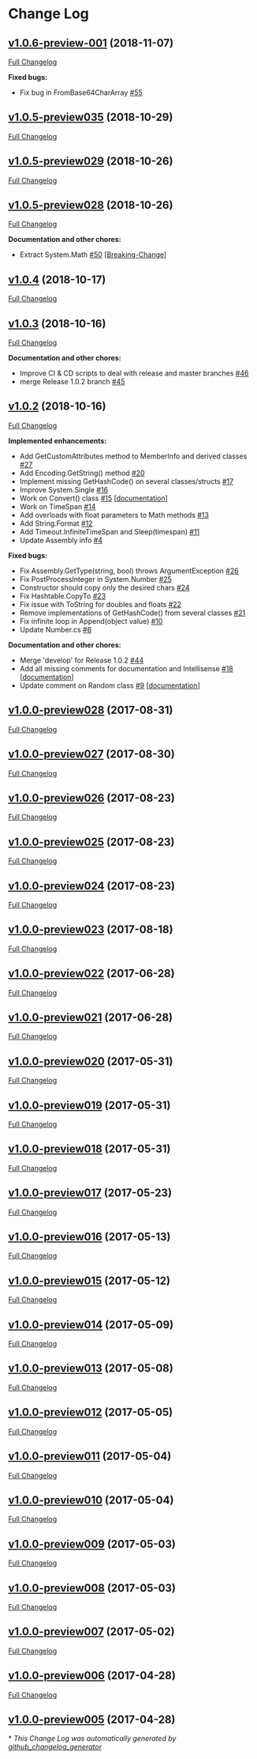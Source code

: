 # Change Log

## [v1.0.6-preview-001](https://github.com/nanoframework/lib-CoreLibrary/tree/v1.0.6-preview-001) (2018-11-07)
[Full Changelog](https://github.com/nanoframework/lib-CoreLibrary/compare/v1.0.5-preview035...v1.0.6-preview-001)

**Fixed bugs:**

- Fix bug in FromBase64CharArray [\#55](https://github.com/nanoframework/lib-CoreLibrary/pull/55)

## [v1.0.5-preview035](https://github.com/nanoframework/lib-CoreLibrary/tree/v1.0.5-preview035) (2018-10-29)
[Full Changelog](https://github.com/nanoframework/lib-CoreLibrary/compare/v1.0.5-preview029...v1.0.5-preview035)

## [v1.0.5-preview029](https://github.com/nanoframework/lib-CoreLibrary/tree/v1.0.5-preview029) (2018-10-26)
[Full Changelog](https://github.com/nanoframework/lib-CoreLibrary/compare/v1.0.5-preview028...v1.0.5-preview029)

## [v1.0.5-preview028](https://github.com/nanoframework/lib-CoreLibrary/tree/v1.0.5-preview028) (2018-10-26)
[Full Changelog](https://github.com/nanoframework/lib-CoreLibrary/compare/v1.0.4...v1.0.5-preview028)

**Documentation and other chores:**

- Extract System.Math [\#50](https://github.com/nanoframework/lib-CoreLibrary/pull/50) [[Breaking-Change](https://github.com/nanoframework/lib-CoreLibrary/labels/Breaking-Change)]

## [v1.0.4](https://github.com/nanoframework/lib-CoreLibrary/tree/v1.0.4) (2018-10-17)
[Full Changelog](https://github.com/nanoframework/lib-CoreLibrary/compare/v1.0.3...v1.0.4)

## [v1.0.3](https://github.com/nanoframework/lib-CoreLibrary/tree/v1.0.3) (2018-10-16)
[Full Changelog](https://github.com/nanoframework/lib-CoreLibrary/compare/v1.0.2...v1.0.3)

**Documentation and other chores:**

- Improve CI & CD scripts to deal with release and master branches [\#46](https://github.com/nanoframework/lib-CoreLibrary/pull/46)
- merge Release 1.0.2 branch [\#45](https://github.com/nanoframework/lib-CoreLibrary/pull/45)

## [v1.0.2](https://github.com/nanoframework/lib-CoreLibrary/tree/v1.0.2) (2018-10-16)
[Full Changelog](https://github.com/nanoframework/lib-CoreLibrary/compare/v1.0.0-preview028...v1.0.2)

**Implemented enhancements:**

- Add GetCustomAttributes method to MemberInfo and derived classes [\#27](https://github.com/nanoframework/lib-CoreLibrary/pull/27)
- Add Encoding.GetString\(\) method [\#20](https://github.com/nanoframework/lib-CoreLibrary/pull/20)
- Implement missing GetHashCode\(\) on several classes/structs [\#17](https://github.com/nanoframework/lib-CoreLibrary/pull/17)
- Improve System.Single [\#16](https://github.com/nanoframework/lib-CoreLibrary/pull/16)
- Work on Convert\(\) class [\#15](https://github.com/nanoframework/lib-CoreLibrary/pull/15) [[documentation](https://github.com/nanoframework/lib-CoreLibrary/labels/documentation)]
- Work on TimeSpan [\#14](https://github.com/nanoframework/lib-CoreLibrary/pull/14)
- Add overloads with float parameters to Math methods [\#13](https://github.com/nanoframework/lib-CoreLibrary/pull/13)
- Add String.Format [\#12](https://github.com/nanoframework/lib-CoreLibrary/pull/12)
- Add Timeout.InfiniteTimeSpan and Sleep\(timespan\) [\#11](https://github.com/nanoframework/lib-CoreLibrary/pull/11)
- Update Assembly info [\#4](https://github.com/nanoframework/lib-CoreLibrary/pull/4)

**Fixed bugs:**

- Fix Assembly.GetType\(string, bool\) throws ArgumentException [\#26](https://github.com/nanoframework/lib-CoreLibrary/pull/26)
- Fix PostProcessInteger in System.Number [\#25](https://github.com/nanoframework/lib-CoreLibrary/pull/25)
- Constructor should copy only the desired chars [\#24](https://github.com/nanoframework/lib-CoreLibrary/pull/24)
- Fix Hashtable.CopyTo [\#23](https://github.com/nanoframework/lib-CoreLibrary/pull/23)
- Fix issue with ToString for doubles and floats [\#22](https://github.com/nanoframework/lib-CoreLibrary/pull/22)
- Remove implementations of GetHashCode\(\) from several classes [\#21](https://github.com/nanoframework/lib-CoreLibrary/pull/21)
- Fix infinite loop in Append\(object value\) [\#10](https://github.com/nanoframework/lib-CoreLibrary/pull/10)
- Update Number.cs [\#6](https://github.com/nanoframework/lib-CoreLibrary/pull/6)

**Documentation and other chores:**

- Merge 'develop' for Release 1.0.2 [\#44](https://github.com/nanoframework/lib-CoreLibrary/pull/44)
- Add all missing comments for documentation and Intellisense [\#18](https://github.com/nanoframework/lib-CoreLibrary/pull/18) [[documentation](https://github.com/nanoframework/lib-CoreLibrary/labels/documentation)]
- Update comment on Random class [\#9](https://github.com/nanoframework/lib-CoreLibrary/pull/9) [[documentation](https://github.com/nanoframework/lib-CoreLibrary/labels/documentation)]

## [v1.0.0-preview028](https://github.com/nanoframework/lib-CoreLibrary/tree/v1.0.0-preview028) (2017-08-31)
[Full Changelog](https://github.com/nanoframework/lib-CoreLibrary/compare/v1.0.0-preview027...v1.0.0-preview028)

## [v1.0.0-preview027](https://github.com/nanoframework/lib-CoreLibrary/tree/v1.0.0-preview027) (2017-08-30)
[Full Changelog](https://github.com/nanoframework/lib-CoreLibrary/compare/v1.0.0-preview026...v1.0.0-preview027)

## [v1.0.0-preview026](https://github.com/nanoframework/lib-CoreLibrary/tree/v1.0.0-preview026) (2017-08-23)
[Full Changelog](https://github.com/nanoframework/lib-CoreLibrary/compare/v1.0.0-preview025...v1.0.0-preview026)

## [v1.0.0-preview025](https://github.com/nanoframework/lib-CoreLibrary/tree/v1.0.0-preview025) (2017-08-23)
[Full Changelog](https://github.com/nanoframework/lib-CoreLibrary/compare/v1.0.0-preview024...v1.0.0-preview025)

## [v1.0.0-preview024](https://github.com/nanoframework/lib-CoreLibrary/tree/v1.0.0-preview024) (2017-08-23)
[Full Changelog](https://github.com/nanoframework/lib-CoreLibrary/compare/v1.0.0-preview023...v1.0.0-preview024)

## [v1.0.0-preview023](https://github.com/nanoframework/lib-CoreLibrary/tree/v1.0.0-preview023) (2017-08-18)
[Full Changelog](https://github.com/nanoframework/lib-CoreLibrary/compare/v1.0.0-preview022...v1.0.0-preview023)

## [v1.0.0-preview022](https://github.com/nanoframework/lib-CoreLibrary/tree/v1.0.0-preview022) (2017-06-28)
[Full Changelog](https://github.com/nanoframework/lib-CoreLibrary/compare/v1.0.0-preview021...v1.0.0-preview022)

## [v1.0.0-preview021](https://github.com/nanoframework/lib-CoreLibrary/tree/v1.0.0-preview021) (2017-06-28)
[Full Changelog](https://github.com/nanoframework/lib-CoreLibrary/compare/v1.0.0-preview020...v1.0.0-preview021)

## [v1.0.0-preview020](https://github.com/nanoframework/lib-CoreLibrary/tree/v1.0.0-preview020) (2017-05-31)
[Full Changelog](https://github.com/nanoframework/lib-CoreLibrary/compare/v1.0.0-preview019...v1.0.0-preview020)

## [v1.0.0-preview019](https://github.com/nanoframework/lib-CoreLibrary/tree/v1.0.0-preview019) (2017-05-31)
[Full Changelog](https://github.com/nanoframework/lib-CoreLibrary/compare/v1.0.0-preview018...v1.0.0-preview019)

## [v1.0.0-preview018](https://github.com/nanoframework/lib-CoreLibrary/tree/v1.0.0-preview018) (2017-05-31)
[Full Changelog](https://github.com/nanoframework/lib-CoreLibrary/compare/v1.0.0-preview017...v1.0.0-preview018)

## [v1.0.0-preview017](https://github.com/nanoframework/lib-CoreLibrary/tree/v1.0.0-preview017) (2017-05-23)
[Full Changelog](https://github.com/nanoframework/lib-CoreLibrary/compare/v1.0.0-preview016...v1.0.0-preview017)

## [v1.0.0-preview016](https://github.com/nanoframework/lib-CoreLibrary/tree/v1.0.0-preview016) (2017-05-13)
[Full Changelog](https://github.com/nanoframework/lib-CoreLibrary/compare/v1.0.0-preview015...v1.0.0-preview016)

## [v1.0.0-preview015](https://github.com/nanoframework/lib-CoreLibrary/tree/v1.0.0-preview015) (2017-05-12)
[Full Changelog](https://github.com/nanoframework/lib-CoreLibrary/compare/v1.0.0-preview014...v1.0.0-preview015)

## [v1.0.0-preview014](https://github.com/nanoframework/lib-CoreLibrary/tree/v1.0.0-preview014) (2017-05-09)
[Full Changelog](https://github.com/nanoframework/lib-CoreLibrary/compare/v1.0.0-preview013...v1.0.0-preview014)

## [v1.0.0-preview013](https://github.com/nanoframework/lib-CoreLibrary/tree/v1.0.0-preview013) (2017-05-08)
[Full Changelog](https://github.com/nanoframework/lib-CoreLibrary/compare/v1.0.0-preview012...v1.0.0-preview013)

## [v1.0.0-preview012](https://github.com/nanoframework/lib-CoreLibrary/tree/v1.0.0-preview012) (2017-05-05)
[Full Changelog](https://github.com/nanoframework/lib-CoreLibrary/compare/v1.0.0-preview011...v1.0.0-preview012)

## [v1.0.0-preview011](https://github.com/nanoframework/lib-CoreLibrary/tree/v1.0.0-preview011) (2017-05-04)
[Full Changelog](https://github.com/nanoframework/lib-CoreLibrary/compare/v1.0.0-preview010...v1.0.0-preview011)

## [v1.0.0-preview010](https://github.com/nanoframework/lib-CoreLibrary/tree/v1.0.0-preview010) (2017-05-04)
[Full Changelog](https://github.com/nanoframework/lib-CoreLibrary/compare/v1.0.0-preview009...v1.0.0-preview010)

## [v1.0.0-preview009](https://github.com/nanoframework/lib-CoreLibrary/tree/v1.0.0-preview009) (2017-05-03)
[Full Changelog](https://github.com/nanoframework/lib-CoreLibrary/compare/v1.0.0-preview008...v1.0.0-preview009)

## [v1.0.0-preview008](https://github.com/nanoframework/lib-CoreLibrary/tree/v1.0.0-preview008) (2017-05-03)
[Full Changelog](https://github.com/nanoframework/lib-CoreLibrary/compare/v1.0.0-preview007...v1.0.0-preview008)

## [v1.0.0-preview007](https://github.com/nanoframework/lib-CoreLibrary/tree/v1.0.0-preview007) (2017-05-02)
[Full Changelog](https://github.com/nanoframework/lib-CoreLibrary/compare/v1.0.0-preview006...v1.0.0-preview007)

## [v1.0.0-preview006](https://github.com/nanoframework/lib-CoreLibrary/tree/v1.0.0-preview006) (2017-04-28)
[Full Changelog](https://github.com/nanoframework/lib-CoreLibrary/compare/v1.0.0-preview005...v1.0.0-preview006)

## [v1.0.0-preview005](https://github.com/nanoframework/lib-CoreLibrary/tree/v1.0.0-preview005) (2017-04-28)


\* *This Change Log was automatically generated by [github_changelog_generator](https://github.com/skywinder/Github-Changelog-Generator)*